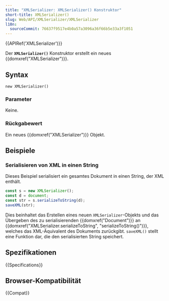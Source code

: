 ```yaml
---
title: "XMLSerializer: XMLSerializer() Konstruktor"
short-title: XMLSerializer()
slug: Web/API/XMLSerializer/XMLSerializer
l10n:
  sourceCommit: 76637f9517e4b0a57a3096a36f66b5e33a3f1051
---
```


{{APIRef('XMLSerializer')}}

Der **`XMLSerializer()`** Konstruktor erstellt ein neues {{domxref("XMLSerializer")}}.

## Syntax

```js-nolint
new XMLSerializer()
```

### Parameter

Keine.

### Rückgabewert

Ein neues {{domxref("XMLSerializer")}} Objekt.

## Beispiele

### Serialisieren von XML in einen String

Dieses Beispiel serialisiert ein gesamtes Dokument in einen String, der XML enthält.

```js
const s = new XMLSerializer();
const d = document;
const str = s.serializeToString(d);
saveXML(str);
```

Dies beinhaltet das Erstellen eines neuen `XMLSerializer`-Objekts und das Übergeben des zu serialisierenden {{domxref("Document")}} an {{domxref("XMLSerializer.serializeToString", "serializeToString()")}}, welches das XML-Äquivalent des Dokuments zurückgibt. `saveXML()` stellt eine Funktion dar, die den serialisierten String speichert.

## Spezifikationen

{{Specifications}}

## Browser-Kompatibilität

{{Compat}}
